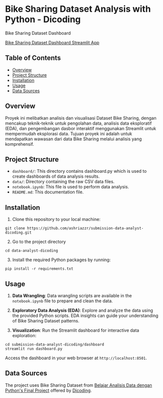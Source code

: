 # Bike Sharing Dataset Analysis with Python - Dicoding

Bike Sharing Dataset Dashboard

[Bike Sharing Dataset Dashboard Streamlit App](https://submission-data-analyst-dicoding-xwazlqf6qyk85spzvagepz.streamlit.app/)

## Table of Contents

- [Overview](#overview)
- [Project Structure](#project-structure)
- [Installation](#installation)
- [Usage](#usage)
- [Data Sources](#data-sources)

## Overview

Proyek ini melibatkan analisis dan visualisasi Dataset Bike Sharing, dengan mencakup teknik-teknik untuk pengolahan data, analisis data eksploratif (EDA), dan pengembangan dasbor interaktif menggunakan Streamlit untuk mempermudah eksplorasi data. Tujuan proyek ini adalah untuk mendapatkan wawasan dari data Bike Sharing melalui analisis yang komprehensif.

## Project Structure

- `dashboard/`: This directory contains dashboard.py which is used to create dashboards of data analysis results.
- `data/`: Directory containing the raw CSV data files.
- `notebook.ipynb`: This file is used to perform data analysis.
- `README.md`: This documentation file.

## Installation

1. Clone this repository to your local machine:

```
git clone https://github.com/ashriazzr/submission-data-analyst-dicoding.git
```

2. Go to the project directory

```
cd data-analyst-dicoding
```

3. Install the required Python packages by running:

```
pip install -r requirements.txt
```

## Usage

1. **Data Wrangling**: Data wrangling scripts are available in the `notebook.ipynb` file to prepare and clean the data.

2. **Exploratory Data Analysis (EDA)**: Explore and analyze the data using the provided Python scripts. EDA insights can guide your understanding of Bike Sharing Dataset patterns.

3. **Visualization**: Run the Streamlit dashboard for interactive data exploration:

```
cd submission-data-analyst-dicoding/dashboard
streamlit run dashboard.py
```

Access the dashboard in your web browser at `http://localhost:8501`.

## Data Sources

The project uses Bike Sharing Dataset from [Belajar Analisis Data dengan Python's Final Project](https://drive.google.com/file/d/1RaBmV6Q6FYWU4HWZs80Suqd7KQC34diQ/view) offered by [Dicoding](https://www.dicoding.com/).
